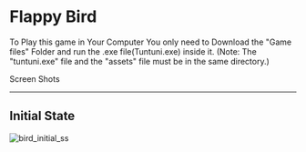 # Flappy Bird

To Play this game in Your Computer You only need to Download the "Game files" Folder and run the .exe file(Tuntuni.exe) inside it.
(Note: The "tuntuni.exe" file and the "assets" file must be in the same directory.)

Screen Shots
__________________________

## Initial State
![bird_initial_ss](https://github.com/user-attachments/assets/6f2349ed-a01c-4cd2-a44b-8edeaa8fca35)


